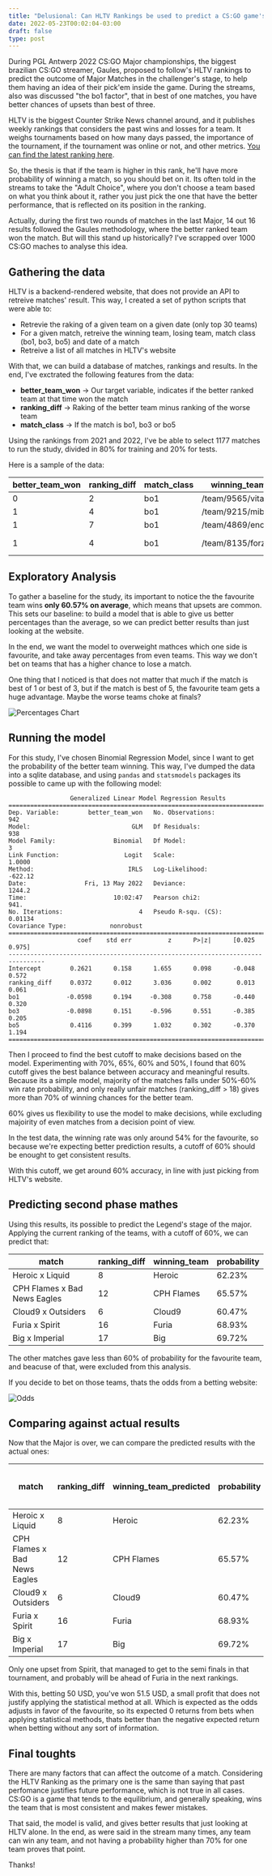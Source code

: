 ```yaml
---
title: "Delusional: Can HLTV Rankings be used to predict a CS:GO game's result?"
date: 2022-05-23T00:02:04-03:00
draft: false
type: post
---
```


During PGL Antwerp 2022 CS:GO Major championships, the biggest brazilian CS:GO streamer,
Gaules, proposed to follow's HLTV rankings to predict the outcome of Major Matches in the
challenger's stage, to help them having an idea of their pick'em inside the game. During
the streams, also was discussed "the bo1 factor", that in best of one matches, you have
better chances of upsets than best of three.

HLTV is the biggest Counter Strike News channel around, and it publishes weekly rankings
that considers the past wins and losses for a team. It weighs tournaments based on how many
days passed, the importance of the tournament, if the tournament was online or not, and other
metrics. [You can find the latest ranking here](https://www.hltv.org/ranking/teams).

So, the thesis is that if the team is higher in this rank, he'll have more probability of winning
a match, so you should bet on it. Its often told in the streams to take the "Adult Choice", where
you don't choose a team based on what you think about it, rather you just pick the one that have
the better performance, that is reflected on its position in the ranking.

Actually, during the first two rounds of matches in the last Major, 14 out 16 results followed the Gaules
methodology, where the better ranked team won the match. But will this stand up historically?
I've scrapped over 1000 CS:GO maches to analyse this idea.

## Gathering the data

HLTV is a backend-rendered website, that does not provide an API to retreive matches' result.
This way, I created a set of python scripts that were able to:

- Retrevie the raking of a given team on a given date (only top 30 teams)
- For a given match, retreive the winning team, losing team, match class (bo1, bo3, bo5) and date of a match
- Retreive a list of all matches in HLTV's website

With that, we can build a database of matches, rankings and results. In the end, I've exctrated the following
features from the data:

- **better_team_won** -> Our target variable, indicates if the better ranked team at that time won the match
- **ranking_diff** -> Raking of the better team minus ranking of the worse team
- **match_class** -> If the match is bo1, bo3 or bo5

Using the rankings from 2021 and 2022, I've be able to select 1177 matches to run the study, divided in 80% for
training and 20% for tests.

Here is a sample of the data:

| better_team_won |	ranking_diff | match_class | winning_team | losing_team | winning_rank | losing_rank | match_date
| --- | --- | --- | --- | --- | --- | --- | --- |
| 0 | 2 | bo1 | /team/9565/vitality | /team/6665/astralis | 10 | 8 | 1652124000
| 1 | 4 | bo1 | /team/9215/mibr | /team/9996/9z | 24 | 28 | 1652122500
| 1 | 7 | bo1 | /team/4869/ence | /team/11595/outsiders | 2 | 9 | 1652119800
| 1 | 4 | bo1 | /team/8135/forze | /team/11518/bad-news-eagles | 21 | 25 | 1652115900

## Exploratory Analysis

To gather a baseline for the study, its important to notice the the favourite team wins **only 60.57% on average**, which
means that upsets are common. This sets our baseline: to build a model that is able to give us better percentages than the average,
so we can predict better results than just looking at the website.

In the end, we want the model to overweight mathces which one side is favourite, and take away percentages from even teams. This
way we don't bet on teams that has a higher chance to lose a match.

One thing that I noticed is that does not matter that much if the match is best of 1 or best of 3, but if the match is best of 5,
the favourite team gets a huge advantage. Maybe the worse teams choke at finals?

![Percentages Chart](https://i.imgur.com/uVbNOwO.png)


## Running the model

For this study, I've chosen Binomial Regression Model, since I want to get the probability of the better team winning. This way,
I've dumped the data into a sqlite database, and using `pandas` and `statsmodels` packages its possible to came up with the following
model:

```
                 Generalized Linear Model Regression Results                  
==============================================================================
Dep. Variable:        better_team_won   No. Observations:                  942
Model:                            GLM   Df Residuals:                      938
Model Family:                Binomial   Df Model:                            3
Link Function:                  Logit   Scale:                          1.0000
Method:                          IRLS   Log-Likelihood:                -622.12
Date:                Fri, 13 May 2022   Deviance:                       1244.2
Time:                        10:02:47   Pearson chi2:                     941.
No. Iterations:                     4   Pseudo R-squ. (CS):            0.01134
Covariance Type:            nonrobust                                         
================================================================================
                   coef    std err          z      P>|z|      [0.025      0.975]
--------------------------------------------------------------------------------
Intercept        0.2621      0.158      1.655      0.098      -0.048       0.572
ranking_diff     0.0372      0.012      3.036      0.002       0.013       0.061
bo1             -0.0598      0.194     -0.308      0.758      -0.440       0.320
bo3             -0.0898      0.151     -0.596      0.551      -0.385       0.205
bo5              0.4116      0.399      1.032      0.302      -0.370       1.194
================================================================================
```

Then I proceed to find the best cutoff to make decisions based on the model. Experimenting with 70%, 65%, 60% and 50%, I found that
60% cutoff gives the best balance between accuracy and meaningful results. Because its a simple model, majority of the matches falls
under 50%-60% win rate probability, and only really unfair matches (ranking_diff > 18) gives more than 70% of winning chances for the
better team.

60% gives us flexibility to use the model to make decisions, while excluding majoirity of even matches from a decision point of view.

In the test data, the winning rate was only around 54% for the favourite, so because we're expecting better prediction results, a cutoff of
60% should be enought to get consistent results.

With this cutoff, we get around 60% accuracy, in line with just picking from HLTV's website.

## Predicting second phase mathes

Using this results, its possible to predict the Legend's stage of the major. Applying the current ranking of the teams, with a cutoff of 60%,
we can predict that:

| match |	ranking_diff | winning_team | probability
| --- | --- | --- | --- | 
| Heroic x Liquid | 8 | Heroic | 62.23%
| CPH Flames x Bad News Eagles | 12 | CPH Flames | 65.57%
| Cloud9 x Outsiders | 6 | Cloud9 | 60.47%
| Furia x Spirit | 16 | Furia | 68.93%
| Big x Imperial | 17 | Big | 69.72%

The other matches gave less than 60% of probability for the favourite team, and beacuse of that, were excluded from this analysis.

If you decide to bet on those teams, thats the odds from a betting website:

![Odds](https://i.imgur.com/AFXilYA.png)

## Comparing against actual results

Now that the Major is over, we can compare the predicted results with the actual ones:

| match |	ranking_diff | winning_team_predicted | probability | winning_team | profit (10 USD bet)
| --- | --- | --- | --- |  --- | --- |
| Heroic x Liquid | 8 | Heroic | 62.23% | Heroic | 15.20
| CPH Flames x Bad News Eagles | 12 | CPH Flames | 65.57% | CPH Flames | 15.70
| Cloud9 x Outsiders | 6 | Cloud9 | 60.47% | Cloud9 | 15.00
| Furia x Spirit | 16 | Furia | 68.93% | Spirit | -10.00
| Big x Imperial | 17 | Big | 69.72% | Big | 15.60

Only one upset from Spirit, that managed to get to the semi finals in that tournament, and probably will be ahead of Furia in
the next rankings.

With this, betting 50 USD, you've won 51.5 USD, a small profit that does not justify applying the statistical method at all. Which is expected
as the odds adjusts in favor of the favourite, so its expected 0 returns from bets when applying statistical methods, thats better than
the negative expected return when betting without any sort of information.

## Final toughts

There are many factors that can affect the outcome of a match. Considering the HLTV Ranking as the primary one is the same than saying that
past perfomance justifies future performance, which is not true in all cases. CS:GO is a game that tends to the equilibrium, and generally
speaking, wins the team that is most consistent and makes fewer mistakes.

That said, the model is valid, and gives better results that just looking at HLTV alone. In the end, as were said in the stream many times,
any team can win any team, and not having a probability higher than 70% for one team proves that point.

Thanks!
